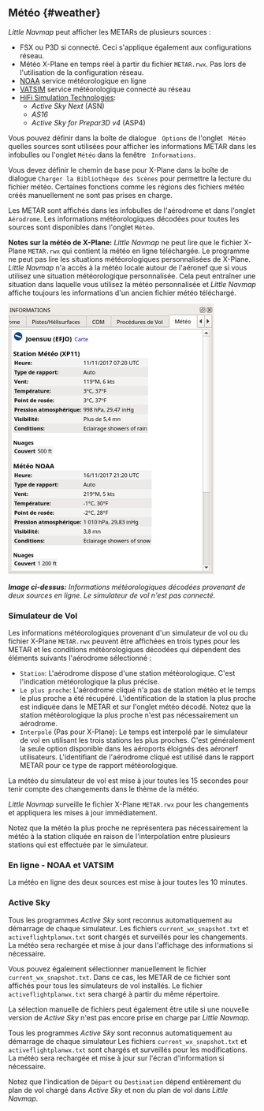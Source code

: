 ## Météo {#weather}

_Little Navmap_ peut afficher les METARs de plusieurs sources :

* FSX ou P3D si connecté. Ceci s'applique également aux configurations réseau.
* Météo X-Plane en temps réel à partir du fichier `METAR.rwx`. Pas lors de l'utilisation de la configuration réseau.
* [NOAA](http://www.weather.gov) service météorologique en ligne
* [VATSIM](http://www.vatsim.net) service météorologique connecté au réseau
* [HiFi Simulation Technologies](http://www.hifisimtech.com):
  * _Active Sky Next_ \(ASN\)
  * _AS16_
  * _Active Sky for Prepar3D v4_ \(ASP4\)

Vous pouvez définir dans la boîte de dialogue ` Options` de l'onglet ` Météo` quelles sources sont utilisées pour afficher les informations METAR dans les infobulles ou l'onglet `Météo` dans la fenêtre ` Informations`.

Vous devez définir le chemin de base pour X-Plane dans la boîte de dialogue `Charger la Bibliothèque des Scènes` pour permettre la lecture du fichier météo. Certaines fonctions comme les régions des fichiers météo créés manuellement ne sont pas prises en charge.

Les METAR sont affichés dans les infobulles de l'aérodrome et dans l'onglet ` Aérodrome`. Les informations météorologiques décodées pour toutes les sources sont disponibles dans l'onglet `Météo`.

**Notes sur la météo de X-Plane:**
*Little Navmap* ne peut lire que le fichier X-Plane `METAR.rwx` qui contient la météo en ligne téléchargée. Le programme ne peut pas lire les situations météorologiques personnalisées de X-Plane. *Little Navmap* n'a accès à la météo locale autour de l'aéronef que si vous utilisez une situation météorologique personnalisée. Cela peut entraîner une situation dans laquelle vous utilisez la météo personnalisée et *Little Navmap* affiche toujours les informations d'un ancien fichier météo téléchargé.

![Weather tab](../images/weather_fr.jpg "Weather tab")

_**Image ci-dessus:** Informations météorologiques décodées provenant de deux sources en ligne. Le simulateur de vol n'est pas connecté._

### Simulateur de Vol

Les informations météorologiques provenant d'un simulateur de vol ou du fichier X-Plane `METAR.rwx` peuvent être affichées en trois types pour les METAR et les conditions météorologiques décodées qui dépendent des éléments suivants l'aérodrome sélectionné :

* `Station`: L'aérodrome dispose d'une station météorologique. C'est l'indication météorologique la plus précise.
* `Le plus proche`: L'aérodrome cliqué n'a pas de station météo et le temps le plus proche a été récupéré. L'identification de la station la plus proche est indiquée dans le METAR et sur l'onglet météo décodé. Notez que la station météorologique la plus proche n'est pas nécessairement un aérodrome.
* `Interpolé` \(Pas pour X-Plane\): Le temps est interpolé par le simulateur de vol en utilisant les trois stations les plus proches. C'est généralement la seule option disponible dans les aéroports éloignés des aéronerf utilisateurs. L'identifiant de l'aérodrome cliqué est utilisé dans le rapport METAR pour ce type de rapport météorologique.

La météo du simulateur de vol est mise à jour toutes les 15 secondes pour tenir compte des changements dans le thème de la météo.

*Little Navmap* surveille le fichier X-Plane `METAR.rwx` pour les changements et appliquera les mises à jour immédiatement.

Notez que la météo la plus proche ne représentera pas nécessairement la météo à la station cliquée en raison de l'interpolation entre plusieurs stations qui est effectuée par le simulateur.

### En ligne - NOAA et VATSIM

La météo en ligne des deux sources est mise à jour toutes les 10 minutes.

### Active Sky

Tous les programmes _Active Sky_ sont reconnus automatiquement au démarrage de chaque simulateur.
Les fichiers `current_wx_snapshot.txt` et `activeflightplanwx.txt` sont chargés et surveillés pour les changements. La météo sera rechargée et mise à jour dans l'affichage des informations si nécessaire.

Vous pouvez également sélectionner manuellement le fichier `current_wx_snapshot.txt`. Dans ce cas, les METAR de ce fichier sont affichés pour tous les simulateurs de vol installés. Le fichier `activeflightplanwx.txt` sera chargé à partir du même répertoire.

La sélection manuelle de fichiers peut également être utile si une nouvelle version de _Active Sky_ n'est pas encore prise en charge par _Little Navmap_.

Tous les programmes _Active Sky_ sont reconnus automatiquement au démarrage de chaque simulateur
Les fichiers `current_wx_snapshot.txt` et `activeflightplanwx.txt` sont chargés et surveillés pour les modifications. La météo sera rechargée et mise à jour sur l'écran d'information si nécessaire.

Notez que l'indication de `Départ` ou `Destination` dépend entièrement du plan de vol chargé dans _Active Sky_ et non du plan de vol dans _Little Navmap_.

